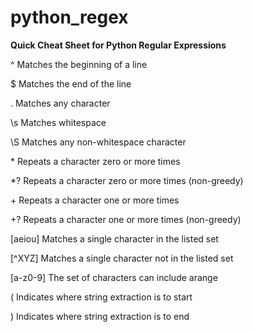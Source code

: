 # python_regex


**Quick Cheat Sheet for Python Regular Expressions**

^        Matches the beginning of a line

$        Matches the end of the line

.        Matches any character

\s       Matches whitespace

\S       Matches any non-whitespace character

\*        Repeats a character zero or more times

\*?       Repeats a character zero or more times (non-greedy)

\+        Repeats a character one or more times

\+?       Repeats a character one or more times (non-greedy)

[aeiou]  Matches a single character in the listed set

[^XYZ]   Matches a single character not in the listed set

[a-z0-9] The set of characters can include arange

(        Indicates where string extraction is to start

)        Indicates where string extraction is to end
